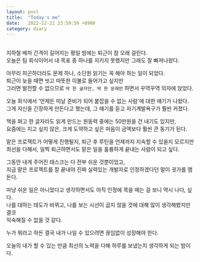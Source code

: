 ```yaml
---
layout: post
title:  "Today's me"
date:   2022-12-22 23:59:59 +0900
category: diary
---
```

<br>
지하철 배차 간격이 길어지는 평일 밤에는 퇴근이 참 오래 걸린다. <br>
오늘은 팀 회식이어서 내 목표 중 하나를 지키지 못했지만 그래도 잘 빠져나왔다. <br>

아무리 피곤하더라도 문제 하나, 소단원 읽기는 꼭 해야 하는 일이 되었다. <br>
퇴근이 늦을 때면 씻고 따뜻한 이불로 들어가고 싶지만 <br>
그러면 발전할 수 없으므로 `딱 한 글자만, 딱 한 문제만` 하면서 꾸역꾸역 의자에 앉았다. <br>

오늘 회식에서 '언제든 떠날 준비가 되어 붙잡을 수 없는 사람'에 대한 얘기가 나왔다. <br>
그게 자신을 긴장하게 만든다고 했는데, 그 얘기를 듣고 자기계발욕구가 훨씬 커졌다. <br>

책을 펴고 한 글자라도 읽게 만드는 원동력 중에는 50만원을 건 내기도 있지만, <br>
요즘에는 지고 싶지 않은, 크게 도약하고 싶은 마음이 금액보다 훨씬 큰 동기가 된다. <br>

맡은 프로젝트가 어떻게 진행될지, 퇴근 후 루틴을 언제까지 지속할 수 있을지 모르지만 <br>
최선을 다해서, 일찍 퇴근하면서도 맡은 일을 훌륭하게 끝내는 사람이 되고 싶다. <br>

그동안 내게 주어진 태스크는 다 전부 쉬운 것뿐이었고, <br>
지금 맡은 프로젝트를 잘 끝내야 진짜 실력있는 개발자로 인정하겠다던 말이 귓가를 맴돈다. <br>

마냥 쉬운 일은 아니었다고 생각하면서도 아직 인정에 목을 매는 걸 보니 역시 나다, 싶다. <br>
나를 대하는 태도가 바뀌고, 나를 보는 시선이 곱지 않을 것에 대해 많이 생각해봤지만 결코 <br>
익숙해질 수 없을 것 같다.

누가 뭐라고 하든 결국 내가 나일 수 있으려면 끊임없이 성장해야 한다. <br>

오늘의 내가 할 수 있는 만큼 최선의 노력을 다해 하루를 보냈는지 생각하게 되는 밤이다.